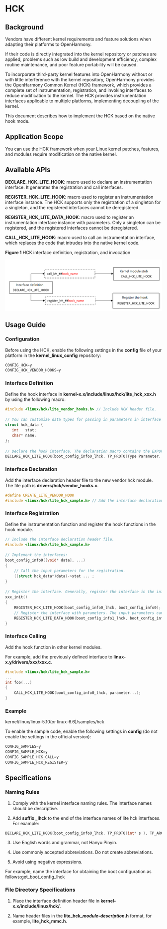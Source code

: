 # HCK


## Background

Vendors have different kernel requirements and feature solutions when adapting their platforms to OpenHarmony.

If their code is directly integrated into the kernel repository or patches are applied, problems such as low build and development efficiency, complex routine maintenance, and poor feature portability will be caused.

To incorporate third-party kernel features into OpenHarmony without or with little interference with the kernel repository, OpenHarmony provides the OpenHarmony Common Kernel (HCK) framework, which provides a complete set of instrumentation, registration, and invoking interfaces to reduce modification to the kernel. The HCK provides instrumentation interfaces applicable to multiple platforms, implementing decoupling of the kernel.

This document describes how to implement the HCK based on the native hook mode.

## Application Scope

You can use the HCK framework when your Linux kernel patches, features, and modules require modification on the native kernel.

## Available APIs

**DECLARE_HCK_LITE_HOOK**: macro used to declare an instrumentation interface. It generates the registration and call interfaces.

**REGISTER_HCK_LITE_HOOK**: macro used to register an instrumentation interface instance. The HCK supports only the registration of a singleton for a singleton, and the registered interfaces cannot be deregistered.

**REGISTER_HCK_LITE_DATA_HOOK**: macro used to register an instrumentation interface instance with parameters. Only a singleton can be registered, and the registered interfaces cannot be deregistered.

**CALL_HCK_LITE_HOOK**: macro used to call an instrumentation interface, which replaces the code that intrudes into the native kernel code.

**Figure 1** HCK interface definition, registration, and invocation

![](figures/hck.png)

## Usage Guide

### Configuration

Before using the HCK, enable the following settings in the **config** file of your platform in the **kernel_linux_config** repository:

```c
CONFIG_HCK=y
CONFIG_HCK_VENDOR_HOOKS=y
```

### Interface Definition

Define the hook interface in **kernel-x.x/include/linux/hck/lite_hck_xxx.h** by using the following macro:

```c
#include <linux/hck/lite_vendor_hooks.h> // Include HCK header file.

// You can customize data types for passing in parameters in interface registration.
struct hck_data {
   int   stat;
   char* name;
};

// Declare the hook interface. The declaration macro contains the EXPORT interface, and you do not need to call EXPORT separately to declare the interface.
DECLARE_HCK_LITE_HOOK(boot_config_info0_lhck, TP_PROTO(Type Parameter, ...), TP_ARGS(Parameter, ...));
```

### Interface Declaration

Add the interface declaration header file to the new vendor hck module. The file path is **drivers/hck/vendor_hooks.c**.

```c
#define CREATE_LITE_VENDOR_HOOK
#include <linux/hck/lite_hck_sample.h> // Add the interface declaration header file after the macro definition.
```

### Interface Registration

Define the instrumentation function and register the hook functions in the hook module.

```c
// Include the interface declaration header file.
#include <linux/hck/lite_hck_sample.h>

// Implement the interfaces:
boot_config_info0([void* data], ...)
{
    // Call the input parameters for the registration.
    ((struct hck_data*)data)->stat ... ;
}

// Register the interface. Generally, register the interface in the init() function of the module. Ensure that the registration is completed before the interface is called.
xxx_init()
{
    REGISTER_HCK_LITE_HOOK(boot_config_info0_lhck, boot_config_info0);
    // Register the interface with parameters. The input parameters can be obtained and used in the interface instance.
    REGISTER_HCK_LITE_DATA_HOOK(boot_config_info1_lhck, boot_config_info1, data);
}
```

### Interface Calling

Add the hook function in other kernel modules.

For example, add the previously defined interface to **linux-x.y/drivers/xxx/xxx.c**.

```c
#include <linux/hck/lite_hck_sample.h>
...
int foo(...)
{
    CALL_HCK_LITE_HOOK(boot_config_info0_lhck, parameter...);
}
```

### Example

kernel/linux/linux-5.10(or linux-6.6)/samples/hck

To enable the sample code, enable the following settings in **config** (do not enable the settings in the official version):

```c
CONFIG_SAMPLES=y
CONFIG_SAMPLE_HCK=y
CONFIG_SAMPLE_HCK_CALL=y
CONFIG_SAMPLE_HCK_REGISTER=y
```

## Specifications

### Naming Rules

1. Comply with the kernel interface naming rules. The interface names should be descriptive.

2. Add **suffix _lhck** to the end of the interface names of lite hck interfaces. For example:
```c
DECLARE_HCK_LITE_HOOK(boot_config_info0_lhck, TP_PROTO(int* s ), TP_ARGS(s));
```

3. Use English words and grammar, not Hanyu Pinyin.

4. Use commonly accepted abbreviations. Do not create abbreviations.

5. Avoid using negative expressions.

For example, name the interface for obtaining the boot configuration as follows:get_boot_config_lhck

### File Directory Specifications

1. Place the interface definition header file in **kernel-x.x/include/linux/hck/**.

2. Name header files in the **lite_hck_*module-description*.h** format, for example, **lite_hck_mmc.h**.
